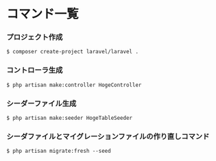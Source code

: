 # コマンド一覧

### プロジェクト作成

```
$ composer create-project laravel/laravel .
```

### コントローラ生成

```
$ php artisan make:controller HogeController
```

### シーダーファイル生成

```
$ php artisan make:seeder HogeTableSeeder
```

### シーダファイルとマイグレーションファイルの作り直しコマンド

```
$ php artisan migrate:fresh --seed
```

